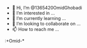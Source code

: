- 👋 Hi, I’m @1365420OmidGhobadi
- 👀 I’m interested in ...
- 🌱 I’m currently learning ...
- 💞️ I’m looking to collaborate on ...
- 📫 How to reach me ...

<!---
1365420OmidGhobadi/1365420OmidGhobadi is a ✨ special ✨ repository because its `README.md` (this file) appears on your GitHub profile.
You can click the Preview link to take a look at your changes.
--->
:+Omid-*

